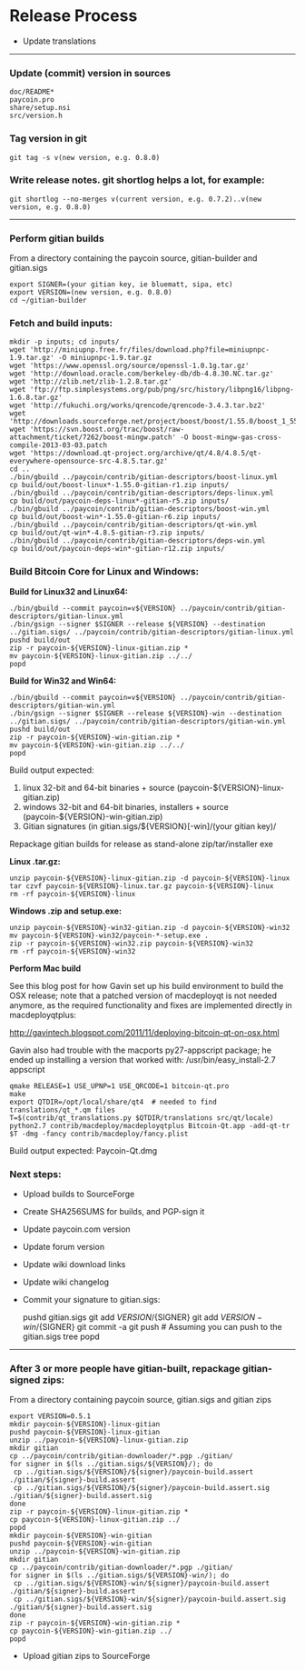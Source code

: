 Release Process
===============

* Update translations

* * *

### Update (commit) version in sources

	doc/README*
	paycoin.pro
	share/setup.nsi
	src/version.h

### Tag version in git

	git tag -s v(new version, e.g. 0.8.0)

### Write release notes. git shortlog helps a lot, for example:

	git shortlog --no-merges v(current version, e.g. 0.7.2)..v(new version, e.g. 0.8.0)

* * *

### Perform gitian builds

From a directory containing the paycoin source, gitian-builder and gitian.sigs
 
	export SIGNER=(your gitian key, ie bluematt, sipa, etc)
	export VERSION=(new version, e.g. 0.8.0)
	cd ~/gitian-builder

### Fetch and build inputs:
	mkdir -p inputs; cd inputs/
	wget 'http://miniupnp.free.fr/files/download.php?file=miniupnpc-1.9.tar.gz' -O miniupnpc-1.9.tar.gz
	wget 'https://www.openssl.org/source/openssl-1.0.1g.tar.gz'
	wget 'http://download.oracle.com/berkeley-db/db-4.8.30.NC.tar.gz'
	wget 'http://zlib.net/zlib-1.2.8.tar.gz'
	wget 'ftp://ftp.simplesystems.org/pub/png/src/history/libpng16/libpng-1.6.8.tar.gz'
	wget 'http://fukuchi.org/works/qrencode/qrencode-3.4.3.tar.bz2'
	wget 'http://downloads.sourceforge.net/project/boost/boost/1.55.0/boost_1_55_0.tar.bz2'
	wget 'https://svn.boost.org/trac/boost/raw-attachment/ticket/7262/boost-mingw.patch' -O boost-mingw-gas-cross-compile-2013-03-03.patch
	wget 'https://download.qt-project.org/archive/qt/4.8/4.8.5/qt-everywhere-opensource-src-4.8.5.tar.gz'
	cd ..
	./bin/gbuild ../paycoin/contrib/gitian-descriptors/boost-linux.yml
	cp build/out/boost-linux*-1.55.0-gitian-r1.zip inputs/
	./bin/gbuild ../paycoin/contrib/gitian-descriptors/deps-linux.yml
	cp build/out/paycoin-deps-linux*-gitian-r5.zip inputs/
	./bin/gbuild ../paycoin/contrib/gitian-descriptors/boost-win.yml
	cp build/out/boost-win*-1.55.0-gitian-r6.zip inputs/
	./bin/gbuild ../paycoin/contrib/gitian-descriptors/qt-win.yml
	cp build/out/qt-win*-4.8.5-gitian-r3.zip inputs/
	./bin/gbuild ../paycoin/contrib/gitian-descriptors/deps-win.yml
	cp build/out/paycoin-deps-win*-gitian-r12.zip inputs/

### Build Bitcoin Core for Linux and Windows:
**Build for Linux32 and Linux64:**

    ./bin/gbuild --commit paycoin=v${VERSION} ../paycoin/contrib/gitian-descriptors/gitian-linux.yml
	./bin/gsign --signer $SIGNER --release ${VERSION} --destination ../gitian.sigs/ ../paycoin/contrib/gitian-descriptors/gitian-linux.yml
	pushd build/out
	zip -r paycoin-${VERSION}-linux-gitian.zip *
	mv paycoin-${VERSION}-linux-gitian.zip ../../
	popd

**Build for Win32 and Win64:**

	./bin/gbuild --commit paycoin=v${VERSION} ../paycoin/contrib/gitian-descriptors/gitian-win.yml
	./bin/gsign --signer $SIGNER --release ${VERSION}-win --destination ../gitian.sigs/ ../paycoin/contrib/gitian-descriptors/gitian-win.yml
	pushd build/out
	zip -r paycoin-${VERSION}-win-gitian.zip *
	mv paycoin-${VERSION}-win-gitian.zip ../../
	popd
Build output expected:
  
1. linux 32-bit and 64-bit binaries + source (paycoin-${VERSION}-linux-gitian.zip)
2. windows 32-bit and 64-bit binaries, installers + source (paycoin-${VERSION}-win-gitian.zip)
3. Gitian signatures (in gitian.sigs/${VERSION}[-win]/(your gitian key)/

Repackage gitian builds for release as stand-alone zip/tar/installer exe

**Linux .tar.gz:**

	unzip paycoin-${VERSION}-linux-gitian.zip -d paycoin-${VERSION}-linux
	tar czvf paycoin-${VERSION}-linux.tar.gz paycoin-${VERSION}-linux
	rm -rf paycoin-${VERSION}-linux

**Windows .zip and setup.exe:**

	unzip paycoin-${VERSION}-win32-gitian.zip -d paycoin-${VERSION}-win32
	mv paycoin-${VERSION}-win32/paycoin-*-setup.exe .
	zip -r paycoin-${VERSION}-win32.zip paycoin-${VERSION}-win32
	rm -rf paycoin-${VERSION}-win32

**Perform Mac build**

See this blog post for how Gavin set up his build environment to build the OSX
release; note that a patched version of macdeployqt is not needed anymore, as
the required functionality and fixes are implemented directly in macdeployqtplus:

http://gavintech.blogspot.com/2011/11/deploying-bitcoin-qt-on-osx.html

Gavin also had trouble with the macports py27-appscript package; he
ended up installing a version that worked with: /usr/bin/easy_install-2.7 appscript

	qmake RELEASE=1 USE_UPNP=1 USE_QRCODE=1 bitcoin-qt.pro
	make
	export QTDIR=/opt/local/share/qt4  # needed to find translations/qt_*.qm files
	T=$(contrib/qt_translations.py $QTDIR/translations src/qt/locale)
	python2.7 contrib/macdeploy/macdeployqtplus Bitcoin-Qt.app -add-qt-tr $T -dmg -fancy contrib/macdeploy/fancy.plist

Build output expected: Paycoin-Qt.dmg

### Next steps:

* Upload builds to SourceForge

* Create SHA256SUMS for builds, and PGP-sign it

* Update paycoin.com version

* Update forum version

* Update wiki download links

* Update wiki changelog

* Commit your signature to gitian.sigs:
  
    pushd gitian.sigs
	git add ${VERSION}/${SIGNER}
	git add ${VERSION}-win/${SIGNER}
	git commit -a
	git push  # Assuming you can push to the gitian.sigs tree
	popd

* * *

### After 3 or more people have gitian-built, repackage gitian-signed zips:
From a directory containing paycoin source, gitian.sigs and gitian zips

	export VERSION=0.5.1
	mkdir paycoin-${VERSION}-linux-gitian
	pushd paycoin-${VERSION}-linux-gitian
	unzip ../paycoin-${VERSION}-linux-gitian.zip
	mkdir gitian
	cp ../paycoin/contrib/gitian-downloader/*.pgp ./gitian/
	for signer in $(ls ../gitian.sigs/${VERSION}/); do
     cp ../gitian.sigs/${VERSION}/${signer}/paycoin-build.assert ./gitian/${signer}-build.assert
     cp ../gitian.sigs/${VERSION}/${signer}/paycoin-build.assert.sig ./gitian/${signer}-build.assert.sig
	done
	zip -r paycoin-${VERSION}-linux-gitian.zip *
	cp paycoin-${VERSION}-linux-gitian.zip ../
	popd
	mkdir paycoin-${VERSION}-win-gitian
	pushd paycoin-${VERSION}-win-gitian
	unzip ../paycoin-${VERSION}-win-gitian.zip
	mkdir gitian
	cp ../paycoin/contrib/gitian-downloader/*.pgp ./gitian/
	for signer in $(ls ../gitian.sigs/${VERSION}-win/); do
     cp ../gitian.sigs/${VERSION}-win/${signer}/paycoin-build.assert ./gitian/${signer}-build.assert
     cp ../gitian.sigs/${VERSION}-win/${signer}/paycoin-build.assert.sig ./gitian/${signer}-build.assert.sig
	done
	zip -r paycoin-${VERSION}-win-gitian.zip *
	cp paycoin-${VERSION}-win-gitian.zip ../
	popd

* Upload gitian zips to SourceForge